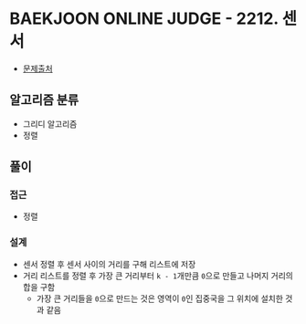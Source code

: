 # BAEKJOON ONLINE JUDGE - 2212. 센서

- [문제출처](https://www.acmicpc.net/problem/2212 '2212. 센서')

## 알고리즘 분류

- 그리디 알고리즘
- 정렬

## 풀이

### 접근

- 정렬

### 설계

- 센서 정렬 후 센서 사이의 거리를 구해 리스트에 저장
- 거리 리스트를 정렬 후 가장 큰 거리부터 `k - 1`개만큼 `0`으로 만들고 나머지 거리의 합을 구함
  - 가장 큰 거리들을 `0`으로 만드는 것은 영역이 `0`인 집중국을 그 위치에 설치한 것과 같음
